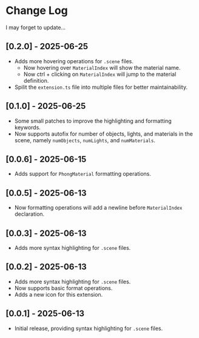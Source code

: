 # Change Log

I may forget to update...

## [0.2.0] - 2025-06-25

- Adds more hovering operations for `.scene` files.
  - Now hovering over `MaterialIndex` will show the material name.
  - Now ctrl + clicking on `MaterialIndex` will jump to the material definition.
- Spilit the `extension.ts` file into multiple files for better maintainability.

## [0.1.0] - 2025-06-25

- Some small patches to improve the highlighting and formatting keywords.
- Now supports autofix for number of objects, lights, and materials in the scene, namely `numObjects`, `numLights`, and `numMaterials`.

## [0.0.6] - 2025-06-15

- Adds support for `PhongMaterial` formatting operations.

## [0.0.5] - 2025-06-13

- Now formatting operations will add a newline before `MaterialIndex` declaration.

## [0.0.3] - 2025-06-13

- Adds more syntax highlighting for `.scene` files.

## [0.0.2] - 2025-06-13

- Adds more syntax highlighting for `.scene` files.
- Now supports basic format operations.
- Adds a new icon for this extension.

## [0.0.1] - 2025-06-13

- Initial release, providing syntax highlighting for `.scene` files.
